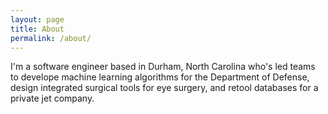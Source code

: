 ```yaml
---
layout: page
title: About
permalink: /about/
---
```




I'm a software engineer based in Durham, North Carolina who's led teams to develope machine learning algorithms for the Department of Defense, design integrated surgical tools for eye surgery, and retool databases for a private jet company.

